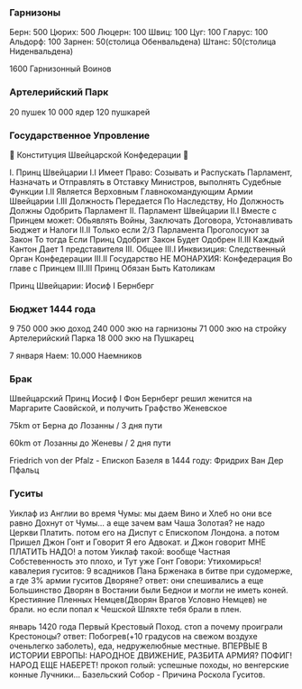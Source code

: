 ### Гарнизоны

Берн: 500
Цюрих: 500
Люцерн: 100
Швиц: 100
Цуг: 100
Гларус: 100
Альдорф: 100
Зарнен: 50(столица Обенвальдена)
Штанс: 50(столица Ниденвальдена)

1600 Гарнизонный Воинов

### Артелерийский Парк

20 пушек
10 000 ядер
120 пушкарей

### Государственное Упровление

📜 Конституция Швейцарской Конфедерации 📜

I. Принц Швейцарии
I.I Имеет Право: Созывать и Распускать Парламент, Назначать и Отправлять в Отставку Министров, выполнять Судебные Функции
I.II Является Верховным Главнокомандующим Армии Швейцарии
I.III Должность Передается По Наследству, Но Должность Должны Одобрить Парламент
II. Парламент Швейцарии
II.I Вместе с Принцем может: Обьявлять Войны, Заключать Договора, Устонавливать Бюджет и Налоги
II.II Только если 2/3 Парламента Проголосуют за Закон То тогда Если Принц Одобрит Закон Будет Одобрен
II.III Каждый Кантон Дает 1 представителя
III. Общее
III.I Инквизиция: Следственный Орган Конфедерации
III.II Государство НЕ МОНАРХИЯ: Конфедерация Во главе с Принцем
III.III Принц Обязан Быть Католикам

Принц Швейцарии: Иосиф I Бернберг


### Бюджет 1444 года

9 750 000 экю доход
240 000 экю на гарнизоны
71 000 экю на стройку Артелерийский Парка
18 000 экю на Пушкарец

7 января Наем: 10.000 Наемников



### Брак

Швейцарский Принц Иосиф I Фон Бернберг решил женится на Маргарите Саовйской, и получить Графство Женевское



75km от Берна до Лозанны / 3 дня пути


60km от Лозанны до Женевы / 2 дня пути

Friedrich von der Pfalz - Епископ Базеля в 1444 году: Фридрих Ван Дер Пфальц



### Гуситы

Уиклаф из Англии во время Чумы: мы даем Вино и Хлеб но они все равно Дохнут от Чумы... а еще зачем вам Чаша Золотая?
не надо Церкви Платить.
потом его на Диспут с Епископом Лондона. а потом Пришел Джон Гонт и Говорит Я его Адвокат. и Джон говорит МНЕ ПЛАТИТЬ НАДО!
а потом Уиклаф такой: вообще Частная Собстевенность это плохо, и Тут уже Гонт Говори: Утихомирься!
кавалерия гуситов: 9 всадников Пана Брженака в битве при судомерже, а где 3% армии гуситов Дворяне?
ответ: они спешивались а еще Большинство Дворян в Востании были Беднои и могли не иметь коней.
Крестияние Пленных Немцев(Дворян Врагов Условно Немцев) не брали.
но если попал к Чешской Шляхте тебя брали в плен.

январь 1420 года Первый Крестовый Поход. стоп а почему проиграли Крестоноцы?
ответ: Побогрев(+10 градусов на свежом воздухе оченьлегко заболеть), еда, недружелюбные местные.
ВПЕРВЫЕ В ИСТОРИИ ЕВРОПЫ: НАРОДНОЕ ДВИЖЕНИЕ, РАЗБИТА АРМИЯ? ПОФИГ! НАРОД ЕЩЕ НАБЕРЕТ!
прокоп голый: успешные походы, но венгерские конные Лучники... Базельский Собор - Причина Роскола Гуситов.

